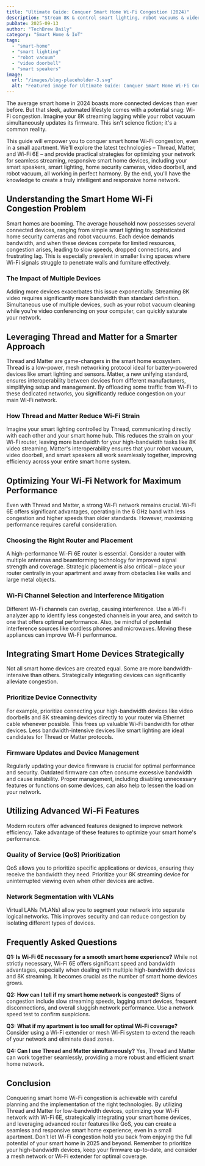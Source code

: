 ```yaml
---
title: "Ultimate Guide: Conquer Smart Home Wi-Fi Congestion (2024)"
description: "Stream 8K & control smart lighting, robot vacuums & video doorbells flawlessly! This complete guide optimizes Thread, Matter, & Wi-Fi 6E for seamless smart home performance in small spaces. Read now!"
pubDate: 2025-09-13
author: "TechBrew Daily"
category: "Smart Home & IoT"
tags:
  - "smart-home"
  - "smart lighting"
  - "robot vacuum"
  - "video doorbell"
  - "smart speakers"
image:
  url: "/images/blog-placeholder-3.svg"
  alt: "Featured image for Ultimate Guide: Conquer Smart Home Wi-Fi Congestion (2024)"
---
```


The average smart home in 2024 boasts more connected devices than ever before.  But that sleek, automated lifestyle comes with a potential snag: Wi-Fi congestion.  Imagine your 8K streaming lagging while your robot vacuum simultaneously updates its firmware.  This isn't science fiction; it's a common reality.

This guide will empower you to conquer smart home Wi-Fi congestion, even in a small apartment.  We'll explore the latest technologies – Thread, Matter, and Wi-Fi 6E – and provide practical strategies for optimizing your network for seamless streaming, responsive smart home devices, including your smart speakers, smart lighting, home security cameras, video doorbell, and robot vacuum, all working in perfect harmony.  By the end, you'll have the knowledge to create a truly intelligent and responsive home network.


## Understanding the Smart Home Wi-Fi Congestion Problem

Smart homes are booming.  The average household now possesses several connected devices, ranging from simple smart lighting to sophisticated home security cameras and robot vacuums. Each device demands bandwidth, and when these devices compete for limited resources, congestion arises, leading to slow speeds, dropped connections, and frustrating lag.  This is especially prevalent in smaller living spaces where Wi-Fi signals struggle to penetrate walls and furniture effectively.

### The Impact of Multiple Devices

Adding more devices exacerbates this issue exponentially.  Streaming 8K video requires significantly more bandwidth than standard definition.  Simultaneous use of multiple devices, such as your robot vacuum cleaning while you're video conferencing on your computer,  can quickly saturate your network.

## Leveraging Thread and Matter for a Smarter Approach

Thread and Matter are game-changers in the smart home ecosystem.  Thread is a low-power, mesh networking protocol ideal for battery-powered devices like smart lighting and sensors.  Matter, a new unifying standard, ensures interoperability between devices from different manufacturers, simplifying setup and management.  By offloading some traffic from Wi-Fi to these dedicated networks, you significantly reduce congestion on your main Wi-Fi network.

### How Thread and Matter Reduce Wi-Fi Strain

Imagine your smart lighting controlled by Thread, communicating directly with each other and your smart home hub.  This reduces the strain on your Wi-Fi router, leaving more bandwidth for your high-bandwidth tasks like 8K video streaming.  Matter's interoperability ensures that your robot vacuum, video doorbell, and smart speakers all work seamlessly together, improving efficiency across your entire smart home system.


## Optimizing Your Wi-Fi Network for Maximum Performance

Even with Thread and Matter, a strong Wi-Fi network remains crucial.  Wi-Fi 6E offers significant advantages, operating in the 6 GHz band with less congestion and higher speeds than older standards.  However, maximizing performance requires careful consideration.

###  Choosing the Right Router and Placement

A high-performance Wi-Fi 6E router is essential. Consider a router with multiple antennas and beamforming technology for improved signal strength and coverage. Strategic placement is also critical – place your router centrally in your apartment and away from obstacles like walls and large metal objects.

###  Wi-Fi Channel Selection and Interference Mitigation

Different Wi-Fi channels can overlap, causing interference.  Use a Wi-Fi analyzer app to identify less congested channels in your area, and switch to one that offers optimal performance.  Also, be mindful of potential interference sources like cordless phones and microwaves.  Moving these appliances can improve Wi-Fi performance.


## Integrating Smart Home Devices Strategically

Not all smart home devices are created equal.  Some are more bandwidth-intensive than others.  Strategically integrating devices can significantly alleviate congestion.

### Prioritize Device Connectivity

For example, prioritize connecting your high-bandwidth devices like video doorbells and 8K streaming devices directly to your router via Ethernet cable whenever possible.  This frees up valuable Wi-Fi bandwidth for other devices.  Less bandwidth-intensive devices like smart lighting are ideal candidates for Thread or Matter protocols.

### Firmware Updates and Device Management

Regularly updating your device firmware is crucial for optimal performance and security.  Outdated firmware can often consume excessive bandwidth and cause instability.   Proper management, including disabling unnecessary features or functions on some devices, can also help to lessen the load on your network.


## Utilizing Advanced Wi-Fi Features

Modern routers offer advanced features designed to improve network efficiency.  Take advantage of these features to optimize your smart home's performance.

### Quality of Service (QoS) Prioritization

QoS allows you to prioritize specific applications or devices, ensuring they receive the bandwidth they need.  Prioritize your 8K streaming device for uninterrupted viewing even when other devices are active.

### Network Segmentation with VLANs

Virtual LANs (VLANs) allow you to segment your network into separate logical networks.  This improves security and can reduce congestion by isolating different types of devices.


## Frequently Asked Questions

**Q1:  Is Wi-Fi 6E necessary for a smooth smart home experience?**  While not strictly necessary, Wi-Fi 6E offers significant speed and bandwidth advantages, especially when dealing with multiple high-bandwidth devices and 8K streaming.  It becomes crucial as the number of smart home devices grows.

**Q2:  How can I tell if my smart home network is congested?**  Signs of congestion include slow streaming speeds, lagging smart devices, frequent disconnections, and overall sluggish network performance.  Use a network speed test to confirm suspicions.

**Q3:  What if my apartment is too small for optimal Wi-Fi coverage?**  Consider using a Wi-Fi extender or mesh Wi-Fi system to extend the reach of your network and eliminate dead zones.

**Q4:  Can I use Thread and Matter simultaneously?**  Yes, Thread and Matter can work together seamlessly, providing a more robust and efficient smart home network.


## Conclusion

Conquering smart home Wi-Fi congestion is achievable with careful planning and the implementation of the right technologies. By utilizing Thread and Matter for low-bandwidth devices, optimizing your Wi-Fi network with Wi-Fi 6E, strategically integrating your smart home devices, and leveraging advanced router features like QoS, you can create a seamless and responsive smart home experience, even in a small apartment.  Don’t let Wi-Fi congestion hold you back from enjoying the full potential of your smart home in 2025 and beyond. Remember to prioritize your high-bandwidth devices, keep your firmware up-to-date, and consider a mesh network or Wi-Fi extender for optimal coverage.